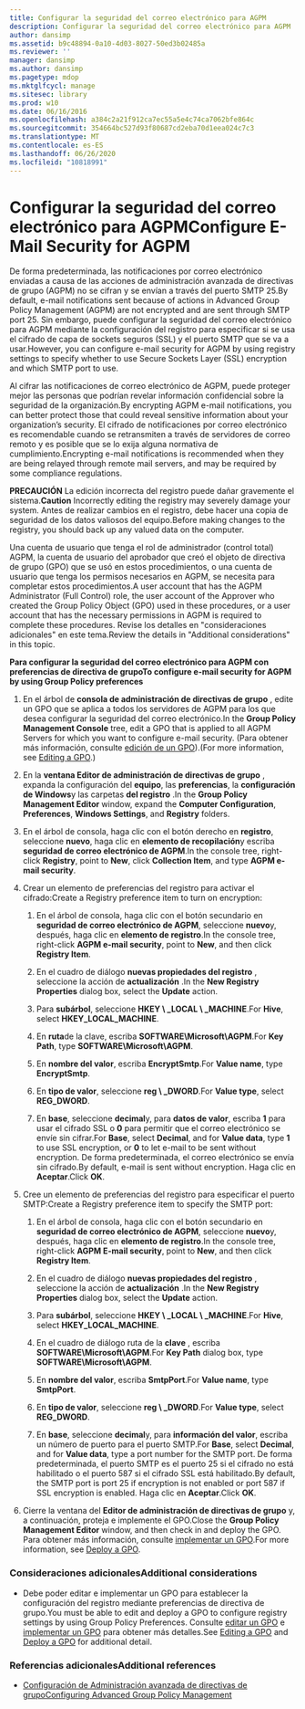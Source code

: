```yaml
---
title: Configurar la seguridad del correo electrónico para AGPM
description: Configurar la seguridad del correo electrónico para AGPM
author: dansimp
ms.assetid: b9c48894-0a10-4d03-8027-50ed3b02485a
ms.reviewer: ''
manager: dansimp
ms.author: dansimp
ms.pagetype: mdop
ms.mktglfcycl: manage
ms.sitesec: library
ms.prod: w10
ms.date: 06/16/2016
ms.openlocfilehash: a384c2a21f912ca7ec55a5e4c74ca7062bfe864c
ms.sourcegitcommit: 354664bc527d93f80687cd2eba70d1eea024c7c3
ms.translationtype: MT
ms.contentlocale: es-ES
ms.lasthandoff: 06/26/2020
ms.locfileid: "10818991"
---
```

# <span data-ttu-id="0725e-103">Configurar la seguridad del correo electrónico para AGPM</span><span class="sxs-lookup"><span data-stu-id="0725e-103">Configure E-Mail Security for AGPM</span></span>


<span data-ttu-id="0725e-104">De forma predeterminada, las notificaciones por correo electrónico enviadas a causa de las acciones de administración avanzada de directivas de grupo (AGPM) no se cifran y se envían a través del puerto SMTP 25.</span><span class="sxs-lookup"><span data-stu-id="0725e-104">By default, e-mail notifications sent because of actions in Advanced Group Policy Management (AGPM) are not encrypted and are sent through SMTP port 25.</span></span> <span data-ttu-id="0725e-105">Sin embargo, puede configurar la seguridad del correo electrónico para AGPM mediante la configuración del registro para especificar si se usa el cifrado de capa de sockets seguros (SSL) y el puerto SMTP que se va a usar.</span><span class="sxs-lookup"><span data-stu-id="0725e-105">However, you can configure e-mail security for AGPM by using registry settings to specify whether to use Secure Sockets Layer (SSL) encryption and which SMTP port to use.</span></span>

<span data-ttu-id="0725e-106">Al cifrar las notificaciones de correo electrónico de AGPM, puede proteger mejor las personas que podrían revelar información confidencial sobre la seguridad de la organización.</span><span class="sxs-lookup"><span data-stu-id="0725e-106">By encrypting AGPM e-mail notifications, you can better protect those that could reveal sensitive information about your organization’s security.</span></span> <span data-ttu-id="0725e-107">El cifrado de notificaciones por correo electrónico es recomendable cuando se retransmiten a través de servidores de correo remoto y es posible que se lo exija alguna normativa de cumplimiento.</span><span class="sxs-lookup"><span data-stu-id="0725e-107">Encrypting e-mail notifications is recommended when they are being relayed through remote mail servers, and may be required by some compliance regulations.</span></span>

<span data-ttu-id="0725e-108">**PRECAUCIÓN**  La edición incorrecta del registro puede dañar gravemente el sistema.</span><span class="sxs-lookup"><span data-stu-id="0725e-108">**Caution** Incorrectly editing the registry may severely damage your system.</span></span> <span data-ttu-id="0725e-109">Antes de realizar cambios en el registro, debe hacer una copia de seguridad de los datos valiosos del equipo.</span><span class="sxs-lookup"><span data-stu-id="0725e-109">Before making changes to the registry, you should back up any valued data on the computer.</span></span>

 

<span data-ttu-id="0725e-110">Una cuenta de usuario que tenga el rol de administrador (control total) AGPM, la cuenta de usuario del aprobador que creó el objeto de directiva de grupo (GPO) que se usó en estos procedimientos, o una cuenta de usuario que tenga los permisos necesarios en AGPM, se necesita para completar estos procedimientos.</span><span class="sxs-lookup"><span data-stu-id="0725e-110">A user account that has the AGPM Administrator (Full Control) role, the user account of the Approver who created the Group Policy Object (GPO) used in these procedures, or a user account that has the necessary permissions in AGPM is required to complete these procedures.</span></span> <span data-ttu-id="0725e-111">Revise los detalles en "consideraciones adicionales" en este tema.</span><span class="sxs-lookup"><span data-stu-id="0725e-111">Review the details in "Additional considerations" in this topic.</span></span>

**<span data-ttu-id="0725e-112">Para configurar la seguridad del correo electrónico para AGPM con preferencias de directiva de grupo</span><span class="sxs-lookup"><span data-stu-id="0725e-112">To configure e-mail security for AGPM by using Group Policy preferences</span></span>**

1.  <span data-ttu-id="0725e-113">En el árbol de **consola de administración de directivas de grupo** , edite un GPO que se aplica a todos los servidores de AGPM para los que desea configurar la seguridad del correo electrónico.</span><span class="sxs-lookup"><span data-stu-id="0725e-113">In the **Group Policy Management Console** tree, edit a GPO that is applied to all AGPM Servers for which you want to configure e-mail security.</span></span> <span data-ttu-id="0725e-114">(Para obtener más información, consulte [edición de un GPO](editing-a-gpo-agpm40.md)).</span><span class="sxs-lookup"><span data-stu-id="0725e-114">(For more information, see [Editing a GPO](editing-a-gpo-agpm40.md).)</span></span>

2.  <span data-ttu-id="0725e-115">En la **ventana Editor de administración de directivas de grupo** , expanda la configuración del **equipo**, las **preferencias**, la **configuración de Windows**y las carpetas **del registro** .</span><span class="sxs-lookup"><span data-stu-id="0725e-115">In the **Group Policy Management Editor** window, expand the **Computer Configuration**, **Preferences**, **Windows Settings**, and **Registry** folders.</span></span>

3.  <span data-ttu-id="0725e-116">En el árbol de consola, haga clic con el botón derecho en **registro**, seleccione **nuevo**, haga clic en **elemento de recopilación**y escriba **seguridad de correo electrónico de AGPM**.</span><span class="sxs-lookup"><span data-stu-id="0725e-116">In the console tree, right-click **Registry**, point to **New**, click **Collection Item**, and type **AGPM e-mail security**.</span></span>

4.  <span data-ttu-id="0725e-117">Crear un elemento de preferencias del registro para activar el cifrado:</span><span class="sxs-lookup"><span data-stu-id="0725e-117">Create a Registry preference item to turn on encryption:</span></span>

    1.  <span data-ttu-id="0725e-118">En el árbol de consola, haga clic con el botón secundario en **seguridad de correo electrónico de AGPM**, seleccione **nuevo**y, después, haga clic en **elemento de registro**.</span><span class="sxs-lookup"><span data-stu-id="0725e-118">In the console tree, right-click **AGPM e-mail security**, point to **New**, and then click **Registry Item**.</span></span>

    2.  <span data-ttu-id="0725e-119">En el cuadro de diálogo **nuevas propiedades del registro** , seleccione la acción de **actualización** .</span><span class="sxs-lookup"><span data-stu-id="0725e-119">In the **New Registry Properties** dialog box, select the **Update** action.</span></span>

    3.  <span data-ttu-id="0725e-120">Para **subárbol**, seleccione **HKEY \ _LOCAL \ _MACHINE**.</span><span class="sxs-lookup"><span data-stu-id="0725e-120">For **Hive**, select **HKEY\_LOCAL\_MACHINE**.</span></span>

    4.  <span data-ttu-id="0725e-121">En **ruta**de la clave, escriba **SOFTWARE\\Microsoft\\AGPM**.</span><span class="sxs-lookup"><span data-stu-id="0725e-121">For **Key Path**, type **SOFTWARE\\Microsoft\\AGPM**.</span></span>

    5.  <span data-ttu-id="0725e-122">En **nombre del valor**, escriba **EncryptSmtp**.</span><span class="sxs-lookup"><span data-stu-id="0725e-122">For **Value name**, type **EncryptSmtp**.</span></span>

    6.  <span data-ttu-id="0725e-123">En **tipo de valor**, seleccione **reg \ _DWORD**.</span><span class="sxs-lookup"><span data-stu-id="0725e-123">For **Value type**, select **REG\_DWORD**.</span></span>

    7.  <span data-ttu-id="0725e-124">En **base**, seleccione **decimal**y, para **datos de valor**, escriba **1** para usar el cifrado SSL o **0** para permitir que el correo electrónico se envíe sin cifrar.</span><span class="sxs-lookup"><span data-stu-id="0725e-124">For **Base**, select **Decimal**, and for **Value data**, type **1** to use SSL encryption, or **0** to let e-mail to be sent without encryption.</span></span> <span data-ttu-id="0725e-125">De forma predeterminada, el correo electrónico se envía sin cifrado.</span><span class="sxs-lookup"><span data-stu-id="0725e-125">By default, e-mail is sent without encryption.</span></span> <span data-ttu-id="0725e-126">Haga clic en **Aceptar**.</span><span class="sxs-lookup"><span data-stu-id="0725e-126">Click **OK**.</span></span>

5.  <span data-ttu-id="0725e-127">Cree un elemento de preferencias del registro para especificar el puerto SMTP:</span><span class="sxs-lookup"><span data-stu-id="0725e-127">Create a Registry preference item to specify the SMTP port:</span></span>

    1.  <span data-ttu-id="0725e-128">En el árbol de consola, haga clic con el botón secundario en **seguridad de correo electrónico de AGPM**, seleccione **nuevo**y, después, haga clic en **elemento de registro**.</span><span class="sxs-lookup"><span data-stu-id="0725e-128">In the console tree, right-click **AGPM E-mail security**, point to **New**, and then click **Registry Item**.</span></span>

    2.  <span data-ttu-id="0725e-129">En el cuadro de diálogo **nuevas propiedades del registro** , seleccione la acción de **actualización** .</span><span class="sxs-lookup"><span data-stu-id="0725e-129">In the **New Registry Properties** dialog box, select the **Update** action.</span></span>

    3.  <span data-ttu-id="0725e-130">Para **subárbol**, seleccione **HKEY \ _LOCAL \ _MACHINE**.</span><span class="sxs-lookup"><span data-stu-id="0725e-130">For **Hive**, select **HKEY\_LOCAL\_MACHINE**.</span></span>

    4.  <span data-ttu-id="0725e-131">En el cuadro de diálogo ruta de la **clave** , escriba **SOFTWARE\\Microsoft\\AGPM**.</span><span class="sxs-lookup"><span data-stu-id="0725e-131">For **Key Path** dialog box, type **SOFTWARE\\Microsoft\\AGPM**.</span></span>

    5.  <span data-ttu-id="0725e-132">En **nombre del valor**, escriba **SmtpPort**.</span><span class="sxs-lookup"><span data-stu-id="0725e-132">For **Value name**, type **SmtpPort**.</span></span>

    6.  <span data-ttu-id="0725e-133">En **tipo de valor**, seleccione **reg \ _DWORD**.</span><span class="sxs-lookup"><span data-stu-id="0725e-133">For **Value type**, select **REG\_DWORD**.</span></span>

    7.  <span data-ttu-id="0725e-134">En **base**, seleccione **decimal**y, para **información del valor**, escriba un número de puerto para el puerto SMTP.</span><span class="sxs-lookup"><span data-stu-id="0725e-134">For **Base**, select **Decimal**, and for **Value data**, type a port number for the SMTP port.</span></span> <span data-ttu-id="0725e-135">De forma predeterminada, el puerto SMTP es el puerto 25 si el cifrado no está habilitado o el puerto 587 si el cifrado SSL está habilitado.</span><span class="sxs-lookup"><span data-stu-id="0725e-135">By default, the SMTP port is port 25 if encryption is not enabled or port 587 if SSL encryption is enabled.</span></span> <span data-ttu-id="0725e-136">Haga clic en **Aceptar**.</span><span class="sxs-lookup"><span data-stu-id="0725e-136">Click **OK**.</span></span>

6.  <span data-ttu-id="0725e-137">Cierre la ventana del **Editor de administración de directivas de grupo** y, a continuación, proteja e implemente el GPO.</span><span class="sxs-lookup"><span data-stu-id="0725e-137">Close the **Group Policy Management Editor** window, and then check in and deploy the GPO.</span></span> <span data-ttu-id="0725e-138">Para obtener más información, consulte [implementar un GPO](deploy-a-gpo-agpm40.md).</span><span class="sxs-lookup"><span data-stu-id="0725e-138">For more information, see [Deploy a GPO](deploy-a-gpo-agpm40.md).</span></span>

### <span data-ttu-id="0725e-139">Consideraciones adicionales</span><span class="sxs-lookup"><span data-stu-id="0725e-139">Additional considerations</span></span>

-   <span data-ttu-id="0725e-140">Debe poder editar e implementar un GPO para establecer la configuración del registro mediante preferencias de directiva de grupo.</span><span class="sxs-lookup"><span data-stu-id="0725e-140">You must be able to edit and deploy a GPO to configure registry settings by using Group Policy Preferences.</span></span> <span data-ttu-id="0725e-141">Consulte [editar un GPO](editing-a-gpo-agpm40.md) e [implementar un GPO](deploy-a-gpo-agpm40.md) para obtener más detalles.</span><span class="sxs-lookup"><span data-stu-id="0725e-141">See [Editing a GPO](editing-a-gpo-agpm40.md) and [Deploy a GPO](deploy-a-gpo-agpm40.md) for additional detail.</span></span>

### <span data-ttu-id="0725e-142">Referencias adicionales</span><span class="sxs-lookup"><span data-stu-id="0725e-142">Additional references</span></span>

-   [<span data-ttu-id="0725e-143">Configuración de Administración avanzada de directivas de grupo</span><span class="sxs-lookup"><span data-stu-id="0725e-143">Configuring Advanced Group Policy Management</span></span>](configuring-advanced-group-policy-management-agpm40.md)

 

 





